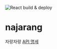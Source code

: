 ![React build & deploy](https://github.com/dongisarang/najarang/workflows/React%20build%20&%20deploy/badge.svg)

# najarang
자랑자랑
 [API 명세](https://github.com/dongisarang/najarang/wiki/najarang-api)
